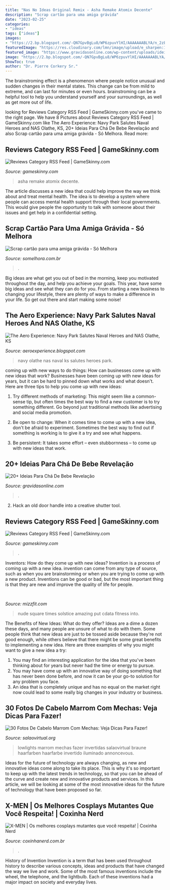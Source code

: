 ```yaml
---
title: "Nas No Ideas Original Remix - Asha Remake Atomix Decente"
description: "Scrap cartão para uma amiga grávida"
date: "2023-02-25"
categories:
- "ideas"
tags: ["ideas"]
images:
- "https://2.bp.blogspot.com/-QN7GpvBgLu8/WP6zpuvYlHI/AAAAAAABLYA/n_2zEIbTomM2Qk3MmZwvfdSmQz924oOEwCLcB/s1600/10.JPG"
featuredImage: "https://res.cloudinary.com/lmn/image/upload/e_sharpen:100/f_auto,fl_lossy,q_auto/v1/gameskinnyc/a/s/h/asha01-77946.jpg"
featured_image: "https://www.gravidasonline.com/wp-content/uploads/ideias-cha-bebe-revelacao-2.jpg"
image: "https://2.bp.blogspot.com/-QN7GpvBgLu8/WP6zpuvYlHI/AAAAAAABLYA/n_2zEIbTomM2Qk3MmZwvfdSmQz924oOEwCLcB/s1600/10.JPG"
ShowToc: true
author: "Dr. Pierre Corkery Sr."
---
```



The brainstroming effect is a phenomenon where people notice unusual and sudden changes in their mental states. This change can be from mild to extreme, and can last for minutes or even hours. brainstroming can be a helpful tool to help you understand yourself and your surroundings, as well as get more out of life.

	

		
looking for Reviews Category RSS Feed | GameSkinny.com you've came to the right page. We have 8 Pictures about Reviews Category RSS Feed | GameSkinny.com like The Aero Experience: Navy Park Salutes Naval Heroes and NAS Olathe, KS, 20+ Ideias Para Chá De Bebe Revelação and also Scrap cartão para uma amiga grávida - Só Melhora. Read more:
		
    
## Reviews Category RSS Feed | GameSkinny.com

<img loading=lazy src="https://res.cloudinary.com/lmn/image/upload/e_sharpen:100/f_auto,fl_lossy,q_auto/v1/gameskinnyc/a/s/h/asha01-77946.jpg" onerror="this.onerror=null;this.src='https://tse4.mm.bing.net/th?id=OIP.GQXD2EUwvf5zWCGJuvE52AHaEK&amp;pid=15.1';" alt="Reviews Category RSS Feed | GameSkinny.com">

_Source: gameskinny.com_

>asha remake atomix decente. 

	

The article discusses a new idea that could help improve the way we think about and treat mental health. The idea is to develop a system where people can access mental health support through their local governments. This would give people the opportunity to talk with someone about their issues and get help in a confidential setting.

    
## Scrap Cartão Para Uma Amiga Grávida - Só Melhora

<img loading=lazy src="https://img1.etsystatic.com/065/0/9285856/il_570xN.790426505_br61.jpg" onerror="this.onerror=null;this.src='https://tse3.mm.bing.net/th?id=OIP.Nis5mvFD1iLKch6YbGLr2gHaJ4&amp;pid=15.1';" alt="Scrap cartão para uma amiga grávida - Só Melhora">

_Source: somelhora.com.br_

>. 

	

Big ideas are what get you out of bed in the morning, keep you motivated throughout the day, and help you achieve your goals. This year, have some big ideas and see what they can do for you. From starting a new business to changing your lifestyle, there are plenty of ways to make a difference in your life. So get out there and start making some noise!

    
## The Aero Experience: Navy Park Salutes Naval Heroes And NAS Olathe, KS

<img loading=lazy src="https://2.bp.blogspot.com/-QN7GpvBgLu8/WP6zpuvYlHI/AAAAAAABLYA/n_2zEIbTomM2Qk3MmZwvfdSmQz924oOEwCLcB/s1600/10.JPG" onerror="this.onerror=null;this.src='https://tse4.mm.bing.net/th?id=OIP.w3Ra1hS-zOFt1qhCLrK85AHaEJ&amp;pid=15.1';" alt="The Aero Experience: Navy Park Salutes Naval Heroes and NAS Olathe, KS">

_Source: aeroexperience.blogspot.com_

>navy olathe nas naval ks salutes heroes park. 

	

coming up with new ways to do things: How can businesses come up with new ideas that work?
Businesses have been coming up with new ideas for years, but it can be hard to pinned down what works and what doesn't. Here are three tips to help you come up with new ideas: 
1. Try different methods of marketing: This might seem like a common-sense tip, but often times the best way to find a new customer is to try something different. Go beyond just traditional methods like advertising and social media promotion. 

2. Be open to change: When it comes time to come up with a new idea, don't be afraid to experiment. Sometimes the best way to find out if something is working is to give it a try and see what happens. 

3. Be persistent: It takes some effort – even stubbornness – to come up with new ideas that work.

    
## 20+ Ideias Para Chá De Bebe Revelação

<img loading=lazy src="https://www.gravidasonline.com/wp-content/uploads/ideias-cha-bebe-revelacao-2.jpg" onerror="this.onerror=null;this.src='https://tse3.mm.bing.net/th?id=OIP.1gu955oKf4WNuqiXF7p2_AHaLH&amp;pid=15.1';" alt="20+ Ideias Para Chá De Bebe Revelação">

_Source: gravidasonline.com_

>. 

	

2. Hack an old door handle into a creative shutter tool.

    
## Reviews Category RSS Feed | GameSkinny.com

<img loading=lazy src="https://res.cloudinary.com/lmn/image/upload/e_sharpen:100/f_auto,fl_lossy,q_auto/v1/gameskinnyc/k/i/n/king-seas-8718c.PNG" onerror="this.onerror=null;this.src='https://tse3.mm.bing.net/th?id=OIP.j4J4X4VSgyNHI0sMhglNBAHaEJ&amp;pid=15.1';" alt="Reviews Category RSS Feed | GameSkinny.com">

_Source: gameskinny.com_

>. 

	

Inventors: How do they come up with new ideas?
Invention is a process of coming up with a new idea. invention can come from any type of source, such as when you are brainstorming or when you are trying to come up with a new product. Inventions can be good or bad, but the most important thing is that they are new and improve the quality of life for people.

    
## 

<img loading=lazy src="http://mizzfit.com/Public/Files/post/yoga_solstice_nyc_sunflowers_timessquare_mizzfit_26df45db52.jpg" onerror="this.onerror=null;this.src='https://tse4.mm.bing.net/th?id=OIP.amilf12o_D2jfTrAfjZL9wHaE8&amp;pid=15.1';" alt="">

_Source: mizzfit.com_

>nude square times solstice amazing put cdata fitness into. 

	

The Benefits of New Ideas: What do they offer?
Ideas are a dime a dozen these days, and many people are unsure of what to do with them. Some people think that new ideas are just to be tossed aside because they're not good enough, while others believe that there might be some great benefits to implementing a new idea. Here are three examples of why you might want to give a new idea a try: 
1. You may find an interesting application for the idea that you've been thinking about for years but never had the time or energy to pursue. 
2. You may have come up with an innovative way of doing something that has never been done before, and now it can be your go-to solution for any problem you face. 
3. An idea that is completely unique and has no equal on the market right now could lead to some really big changes in your industry or business.

    
## 30 Fotos De Cabelo Marrom Com Mechas: Veja Dicas Para Fazer!

<img loading=lazy src="https://salaovirtual.org/wp-content/uploads/2016/10/invertidas.jpg" onerror="this.onerror=null;this.src='https://tse2.mm.bing.net/th?id=OIP.hQ0tfdjSoSihfOisM_WB3AHaJ3&amp;pid=15.1';" alt="30 Fotos De Cabelo Marrom Com Mechas: Veja Dicas Para Fazer!">

_Source: salaovirtual.org_

>lowlights marrom mechas fazer invertidas salaovirtual braune haarfarben haarfarbe invertido iluminado annoncevous. 

	

Ideas for the future of technology are always changing, as new and innovative ideas come along to take its place. This is why it's so important to keep up with the latest trends in technology, so that you can be ahead of the curve and create new and innovative products and services. In this article, we will be looking at some of the most innovative ideas for the future of technology that have been proposed so far.

    
## X-MEN | Os Melhores Cosplays Mutantes Que Você Respeita! | Coxinha Nerd

<img loading=lazy src="http://www.coxinhanerd.com.br/wp-content/uploads/2018/03/xmen-cosplay-5.jpg" onerror="this.onerror=null;this.src='https://tse2.mm.bing.net/th?id=OIP.PS0Yvk8HLl6zuz_LRYlxbwHaLG&amp;pid=15.1';" alt="X-MEN | Os melhores cosplays mutantes que você respeita! | Coxinha Nerd">

_Source: coxinhanerd.com.br_

>. 

	

History of Invention
Invention is a term that has been used throughout history to describe various concepts, ideas and products that have changed the way we live and work. Some of the most famous inventions include the wheel, the telephone, and the lightbulb. Each of these inventions had a major impact on society and everyday lives.

